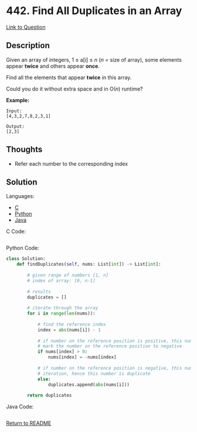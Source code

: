 # 442. Find All Duplicates in an Array

[Link to Question](https://leetcode.com/problems/find-all-duplicates-in-an-array/)

## Description

Given an array of integers, 1 ≤ a[i] ≤ *n* (*n* = size of array), some elements appear **twice** and others appear **once**.

Find all the elements that appear **twice** in this array.

Could you do it without extra space and in O(*n*) runtime?



**Example:**

```
Input:
[4,3,2,7,8,2,3,1]

Output:
[2,3]
```



## Thoughts

- Refer each number to the corresponding index



## Solution

Languages:

- [C](#C)
- [Python](#python)
- [Java](#java)

<div id="C"></div>C Code:

```C

```

<div id="python"></div>Python Code:

```python
class Solution:
    def findDuplicates(self, nums: List[int]) -> List[int]:
        
        # given range of numbers [1, n]
        # index of array: [0, n-1]
        
        # results
        duplicates = []
        
        # iterate through the array
        for i in range(len(nums)):
            
            # find the reference index
            index = abs(nums[i]) - 1
            
            # if number on the reference position is positive, this number appears the first time
            # mark the number on the reference position to negative
            if nums[index] > 0:
                nums[index] = -nums[index]
                
            # if number on the reference position is negative, this number appeared before current 
            # iteration, hence this number is duplicate
            else:
                duplicates.append(abs(nums[i]))
                
        return duplicates
```

<div id="java"></div>Java Code:

```java

```

[Return to README](./../README.md)
